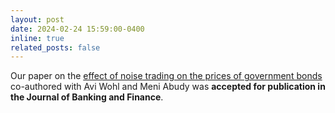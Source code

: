 ```yaml
---
layout: post
date: 2024-02-24 15:59:00-0400
inline: true
related_posts: false
---
```


Our paper on the [effect of noise trading on the prices of government bonds](https://papers.ssrn.com/sol3/papers.cfm?abstract_id=3863338) co-authored with Avi Wohl and Meni Abudy was **accepted for publication in the Journal of Banking and Finance**.

